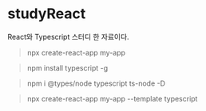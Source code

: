 # studyReact
React와 Typescript 스터디 한 자료이다.


> npx create-react-app my-app

> npm install typescript -g

> npm i @types/node typescript ts-node -D

> npx create-react-app my-app --template typescript

